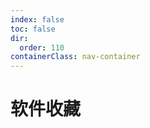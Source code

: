```yaml
---
index: false
toc: false
dir:
  order: 110
containerClass: nav-container
---
```


# 软件收藏

<AutoCatalog />
